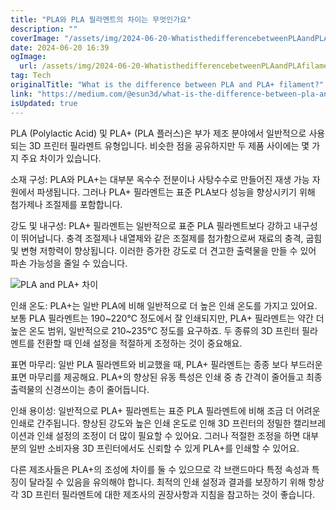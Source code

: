 ```yaml
---
title: "PLA와 PLA 필라멘트의 차이는 무엇인가요"
description: ""
coverImage: "/assets/img/2024-06-20-WhatisthedifferencebetweenPLAandPLAfilament_0.png"
date: 2024-06-20 16:39
ogImage: 
  url: /assets/img/2024-06-20-WhatisthedifferencebetweenPLAandPLAfilament_0.png
tag: Tech
originalTitle: "What is the difference between PLA and PLA+ filament?"
link: "https://medium.com/@esun3d/what-is-the-difference-between-pla-and-pla-filament-d312aea90f8b"
isUpdated: true
---
```






PLA (Polylactic Acid) 및 PLA+ (PLA 플러스)은 부가 제조 분야에서 일반적으로 사용되는 3D 프린터 필라멘트 유형입니다. 비슷한 점을 공유하지만 두 제품 사이에는 몇 가지 주요 차이가 있습니다.

소재 구성: PLA와 PLA+는 대부분 옥수수 전분이나 사탕수수로 만들어진 재생 가능 자원에서 파생됩니다. 그러나 PLA+ 필라멘트는 표준 PLA보다 성능을 향상시키기 위해 첨가제나 조절제를 포함합니다.

강도 및 내구성: PLA+ 필라멘트는 일반적으로 표준 PLA 필라멘트보다 강하고 내구성이 뛰어납니다. 충격 조절제나 내열제와 같은 조절제를 첨가함으로써 재료의 충격, 굽힘 및 변형 저항력이 향상됩니다. 이러한 증가한 강도로 더 견고한 출력물을 만들 수 있어 파손 가능성을 줄일 수 있습니다.

![PLA and PLA+ 차이](/assets/img/2024-06-20-WhatisthedifferencebetweenPLAandPLAfilament_0.png)

<div class="content-ad"></div>

인쇄 온도: PLA+는 일반 PLA에 비해 일반적으로 더 높은 인쇄 온도를 가지고 있어요. 보통 PLA 필라멘트는 190~220°C 정도에서 잘 인쇄되지만, PLA+ 필라멘트는 약간 더 높은 온도 범위, 일반적으로 210~235°C 정도를 요구하죠. 두 종류의 3D 프린터 필라멘트를 전환할 때 인쇄 설정을 적절하게 조정하는 것이 중요해요.

표면 마무리: 일반 PLA 필라멘트와 비교했을 때, PLA+ 필라멘트는 종종 보다 부드러운 표면 마무리를 제공해요. PLA+의 향상된 유동 특성은 인쇄 중 층 간격이 줄어들고 최종 출력물의 신경쓰이는 층이 줄어듭니다.

인쇄 용이성: 일반적으로 PLA+ 필라멘트는 표준 PLA 필라멘트에 비해 조금 더 어려운 인쇄로 간주됩니다. 향상된 강도와 높은 인쇄 온도로 인해 3D 프린터의 정밀한 캘리브레이션과 인쇄 설정의 조정이 더 많이 필요할 수 있어요. 그러나 적절한 조정을 하면 대부분의 일반 소비자용 3D 프린터에서도 신뢰할 수 있게 PLA+를 인쇄할 수 있어요.

<div class="content-ad"></div>

다른 제조사들은 PLA+의 조성에 차이를 둘 수 있으므로 각 브랜드마다 특정 속성과 특징이 달라질 수 있음을 유의해야 합니다. 최적의 인쇄 설정과 결과를 보장하기 위해 항상 각 3D 프린터 필라멘트에 대한 제조사의 권장사항과 지침을 참고하는 것이 좋습니다.
